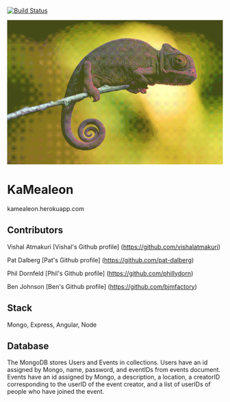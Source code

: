 [![Build Status](https://travis-ci.org/Glamorous-Gerbils/awkwardalpacas.svg)](https://travis-ci.org/Glamorous-Gerbils/awkwardalpacas)

![KaMealeon](/client/images/kam.gif)

KaMealeon
===========================

kamealeon.herokuapp.com

Contributors
------------

Vishal Atmakuri [Vishal's Github profile] (https://github.com/vishalatmakuri)

Pat Dalberg [Pat's Github profile] (https://github.com/pat-dalberg)

Phil Dornfeld [Phil's Github profile] (https://github.com/phillydorn)

Ben Johnson [Ben's Github profile] (https://github.com/bjmfactory)


Stack
-----

Mongo, Express, Angular, Node


Database
--------

The MongoDB stores Users and Events in collections. Users have an id assigned by Mongo, name, password, and eventIDs from events document. Events have an id assigned by Mongo, a description, a location, a creatorID corresponding to the userID of the event creator, and a list of userIDs of people who have joined the event.

